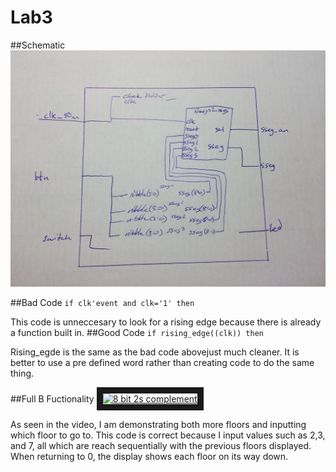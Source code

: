 Lab3
====
##Schematic
![alt text][logo11]

[logo11]: /schematic.jpg

##Bad Code
```if clk'event and clk='1' then```

This code is unneccesary to look for a rising edge because there is already a function built in.
##Good Code
```if rising_edge((clk)) then```

Rising_egde is the same as the bad code abovejust much cleaner. It is better to use a pre defined word rather than creating code to do the same thing.

##Full B Fuctionality
<a href="https://www.youtube.com/watch?v=DMD15DSQARE" target="_blank"><img src="http://img.youtube.com/vi/MZO9sBdiirI/0.jpg" 
alt="8 bit 2s complement" width="240" height="180" border="10" /></a>


As seen in the video, I am demonstrating both more floors and inputting which floor to go to. This code is correct because I input values such as 2,3, and 7, all which are reach sequentially with the previous floors displayed. When returning to 0, the display shows each floor on its way down.

